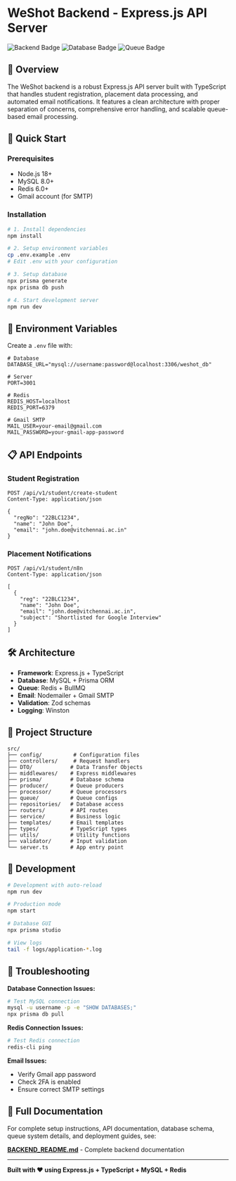 # WeShot Backend - Express.js API Server

![Backend Badge](https://img.shields.io/badge/Backend-Express.js%20%2B%20TypeScript-green?style=for-the-badge)
![Database Badge](https://img.shields.io/badge/Database-MySQL%20%2B%20Prisma-blue?style=for-the-badge)
![Queue Badge](https://img.shields.io/badge/Queue-Redis%20%2B%20BullMQ-red?style=for-the-badge)

## 🎯 Overview

The WeShot backend is a robust Express.js API server built with TypeScript that handles student registration, placement data processing, and automated email notifications. It features a clean architecture with proper separation of concerns, comprehensive error handling, and scalable queue-based email processing.

## 🚀 Quick Start

### Prerequisites
- Node.js 18+
- MySQL 8.0+
- Redis 6.0+
- Gmail account (for SMTP)

### Installation

```bash
# 1. Install dependencies
npm install

# 2. Setup environment variables
cp .env.example .env
# Edit .env with your configuration

# 3. Setup database
npx prisma generate
npx prisma db push

# 4. Start development server
npm run dev
```

## 📝 Environment Variables

Create a `.env` file with:

```env
# Database
DATABASE_URL="mysql://username:password@localhost:3306/weshot_db"

# Server
PORT=3001

# Redis
REDIS_HOST=localhost
REDIS_PORT=6379

# Gmail SMTP
MAIL_USER=your-email@gmail.com
MAIL_PASSWORD=your-gmail-app-password
```

## 📋 API Endpoints

### Student Registration
```http
POST /api/v1/student/create-student
Content-Type: application/json

{
  "regNo": "22BLC1234",
  "name": "John Doe",
  "email": "john.doe@vitchennai.ac.in"
}
```

### Placement Notifications
```http
POST /api/v1/student/n8n
Content-Type: application/json

[
  {
    "reg": "22BLC1234",
    "name": "John Doe",
    "email": "john.doe@vitchennai.ac.in",
    "subject": "Shortlisted for Google Interview"
  }
]
```

## 🛠️ Architecture

- **Framework**: Express.js + TypeScript
- **Database**: MySQL + Prisma ORM
- **Queue**: Redis + BullMQ
- **Email**: Nodemailer + Gmail SMTP
- **Validation**: Zod schemas
- **Logging**: Winston

## 📁 Project Structure

```
src/
├── config/          # Configuration files
├── controllers/     # Request handlers
├── DTO/            # Data Transfer Objects
├── middlewares/    # Express middlewares
├── prisma/         # Database schema
├── producer/       # Queue producers
├── processor/      # Queue processors
├── queue/          # Queue configs
├── repositories/   # Database access
├── routers/        # API routes
├── service/        # Business logic
├── templates/      # Email templates
├── types/          # TypeScript types
├── utils/          # Utility functions
├── validator/      # Input validation
└── server.ts       # App entry point
```

## 🔧 Development

```bash
# Development with auto-reload
npm run dev

# Production mode
npm start

# Database GUI
npx prisma studio

# View logs
tail -f logs/application-*.log
```

## 🐛 Troubleshooting

**Database Connection Issues:**
```bash
# Test MySQL connection
mysql -u username -p -e "SHOW DATABASES;"
npx prisma db pull
```

**Redis Connection Issues:**
```bash
# Test Redis connection
redis-cli ping
```

**Email Issues:**
- Verify Gmail app password
- Check 2FA is enabled
- Ensure correct SMTP settings

## 📖 Full Documentation

For complete setup instructions, API documentation, database schema, queue system details, and deployment guides, see:

**[BACKEND_README.md](./BACKEND_README.md)** - Complete backend documentation

---

**Built with ❤️ using Express.js + TypeScript + MySQL + Redis**
